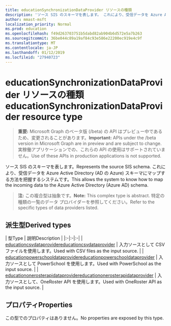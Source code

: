 ```yaml
---
title: educationSynchronizationDataProvider リソースの種類
description: 'ソース SIS のスキーマを表します。 これにより、受信データを Azure Active Directory (AD の Azure) スキーマにマップする方法を把握するシステムです。 '
author: mmast-msft
localization_priority: Normal
ms.prod: education
ms.openlocfilehash: f49d263703751b5dabd82ab904b6d572e5a7b263
ms.sourcegitcommit: 36be044c89a19af84c93e586e22200ec919e4c9f
ms.translationtype: MT
ms.contentlocale: ja-JP
ms.lasthandoff: 01/12/2019
ms.locfileid: "27940723"
---
```

# <a name="educationsynchronizationdataprovider-resource-type"></a><span data-ttu-id="60d66-104">educationSynchronizationDataProvider リソースの種類</span><span class="sxs-lookup"><span data-stu-id="60d66-104">educationSynchronizationDataProvider resource type</span></span>

> <span data-ttu-id="60d66-105">**重要:** Microsoft Graph のベータ版 (/beta) の API はプレビュー中であるため、変更されることがあります。</span><span class="sxs-lookup"><span data-stu-id="60d66-105">**Important:** APIs under the /beta version in Microsoft Graph are in preview and are subject to change.</span></span> <span data-ttu-id="60d66-106">実稼働アプリケーションでの、これらの API の使用はサポートされていません。</span><span class="sxs-lookup"><span data-stu-id="60d66-106">Use of these APIs in production applications is not supported.</span></span>

<span data-ttu-id="60d66-107">ソース SIS のスキーマを表します。</span><span class="sxs-lookup"><span data-stu-id="60d66-107">Represents the source SIS schema.</span></span> <span data-ttu-id="60d66-108">これにより、受信データを Azure Active Directory (AD の Azure) スキーマにマップする方法を把握するシステムです。</span><span class="sxs-lookup"><span data-stu-id="60d66-108">This allows the system to know how to map the incoming data to the Azure Active Directory (Azure AD) schema.</span></span> 

> <span data-ttu-id="60d66-109">**注:** この複合型は抽象です。</span><span class="sxs-lookup"><span data-stu-id="60d66-109">**Note:** This complex type is abstract.</span></span> <span data-ttu-id="60d66-110">特定の種類の一覧のデータ プロバイダーを参照してください。</span><span class="sxs-lookup"><span data-stu-id="60d66-110">Refer to the specific types of data providers listed.</span></span>

## <a name="derived-types"></a><span data-ttu-id="60d66-111">派生型</span><span class="sxs-lookup"><span data-stu-id="60d66-111">Derived types</span></span>
| <span data-ttu-id="60d66-112">型</span><span class="sxs-lookup"><span data-stu-id="60d66-112">Type</span></span> | <span data-ttu-id="60d66-113">説明</span><span class="sxs-lookup"><span data-stu-id="60d66-113">Description</span></span> | 
|:-|:-|:-|
| [<span data-ttu-id="60d66-114">educationcsvdataprovider</span><span class="sxs-lookup"><span data-stu-id="60d66-114">educationcsvdataprovider</span></span>](educationcsvdataprovider.md) | <span data-ttu-id="60d66-115">入力ソースとして CSV ファイルを使用します。</span><span class="sxs-lookup"><span data-stu-id="60d66-115">Used with CSV files as the input source.</span></span> |
| [<span data-ttu-id="60d66-116">educationpowerschooldataprovider</span><span class="sxs-lookup"><span data-stu-id="60d66-116">educationpowerschooldataprovider</span></span>](educationpowerschooldataprovider.md) | <span data-ttu-id="60d66-117">入力ソースとして PowerSchool を使用します。</span><span class="sxs-lookup"><span data-stu-id="60d66-117">Used with PowerSchool as the input source.</span></span> |
| [<span data-ttu-id="60d66-118">educationonerosterapidataprovider</span><span class="sxs-lookup"><span data-stu-id="60d66-118">educationonerosterapidataprovider</span></span>](educationonerosterapidataprovider.md) | <span data-ttu-id="60d66-119">入力ソースとして、OneRoster API を使用します。</span><span class="sxs-lookup"><span data-stu-id="60d66-119">Used with OneRoster API as the input source.</span></span> |

## <a name="properties"></a><span data-ttu-id="60d66-120">プロパティ</span><span class="sxs-lookup"><span data-stu-id="60d66-120">Properties</span></span>

<span data-ttu-id="60d66-121">この型でのプロパティはありません。</span><span class="sxs-lookup"><span data-stu-id="60d66-121">No properties are exposed by this type.</span></span>
